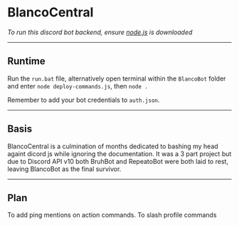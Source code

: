 # BlancoCentral

_To run this discord bot backend, ensure [node.js](https://nodejs.org/en/download/releases/) is downloaded_

---

## Runtime

Run the `run.bat` file, alternatively open terminal within the `BlancoBot` folder and enter `node deploy-commands.js`, then `node .`

Remember to add your bot credentials to `auth.json`.

---

## Basis

BlancoCentral is a culmination of months dedicated to bashing my head againt dicord js while ignoring the documentation.
It was a 3 part project but due to Discord API v10 both BruhBot and RepeatoBot were both laid to rest, leaving BlancoBot as the final survivor.

---

## Plan

To add ping mentions on action commands.
To slash profile commands
